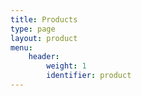 ```yaml
---
title: Products
type: page
layout: product
menu:
    header:
        weight: 1
        identifier: product
---
```

